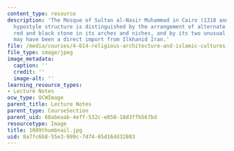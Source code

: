 ```yaml
---
content_type: resource
description: 'The Mosque of Sultan al-Nasir Muhammad in Cairo (1318 and 1335): this
  hypostyle structure is distinguished by the arrangement of alternate courses of
  red and black stone in its arches and niches, and by its two unusual minarets which
  may have been a direct import from Ilkhanid Iran.'
file: /media/courses/4-614-religious-architecture-and-islamic-cultures-fall-2002/8a7fc6b855e3999c7d7465d16dd32803_1089thumbnail.jpg
file_type: image/jpeg
image_metadata:
  caption: ''
  credit: ''
  image-alt: ''
learning_resource_types:
- Lecture Notes
ocw_type: OCWImage
parent_title: Lecture Notes
parent_type: CourseSection
parent_uid: 68abeaab-4eff-532c-e858-18d3ffb567bd
resourcetype: Image
title: 1089thumbnail.jpg
uid: 8a7fc6b8-55e3-999c-7d74-65d16dd32803
---
```

